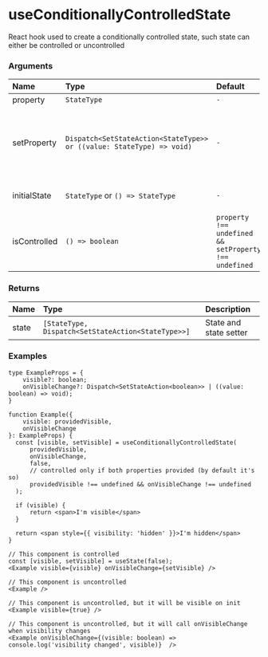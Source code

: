 # useConditionallyControlledState

React hook used to create a conditionally controlled state, such state can either be controlled or uncontrolled

### Arguments

| Name         | Type                                                                  | Default                                               | Description                                                      |
| :----------- | :-------------------------------------------------------------------- | :---------------------------------------------------- | :--------------------------------------------------------------- |
| property     | `StateType`                                                           | `-`                                                   | State value                                                      |
| setProperty  | `Dispatch<SetStateAction<StateType>> or ((value: StateType) => void)` | `-`                                                   | State setter or callback, which should be called on state change |
| initialState | `StateType` or `() => StateType`                                      | `-`                                                   | Initial state or state initializer                               |
| isControlled | `() => boolean`                                                       | `property !== undefined && setProperty !== undefined` | Returns if state should be controlled                            |

### Returns

| Name  | Type                                               | Description            |
| :---- | :------------------------------------------------- | :--------------------- |
| state | `[StateType, Dispatch<SetStateAction<StateType>>]` | State and state setter |

### Examples

```tsx
type ExampleProps = {
    visible?: boolean;
    onVisibleChange?: Dispatch<SetStateAction<boolean>> | ((value: boolean) => void);
}

function Example({
    visible: providedVisible,
    onVisibleChange
}: ExampleProps) {
  const [visible, setVisible] = useConditionallyControlledState(
      providedVisible,
      onVisibleChange,
      false,
      // controlled only if both properties provided (by default it's so)
      providedVisible !== undefined && onVisibleChange !== undefined
  );

  if (visible) {
      return <span>I'm visible</span>
  }

  return <span style={{ visibility: 'hidden' }}>I'm hidden</span>
}

// This component is controlled
const [visible, setVisible] = useState(false);
<Example visible={visible} onVisibleChange={setVisible} />

// This component is uncontrolled
<Example />

// This component is uncontrolled, but it will be visible on init
<Example visible={true} />

// This component is uncontrolled, but it will call onVisibleChange when visibility changes
<Example onVisibleChange={(visible: boolean) => console.log('visibility changed', visible)}  />
```
